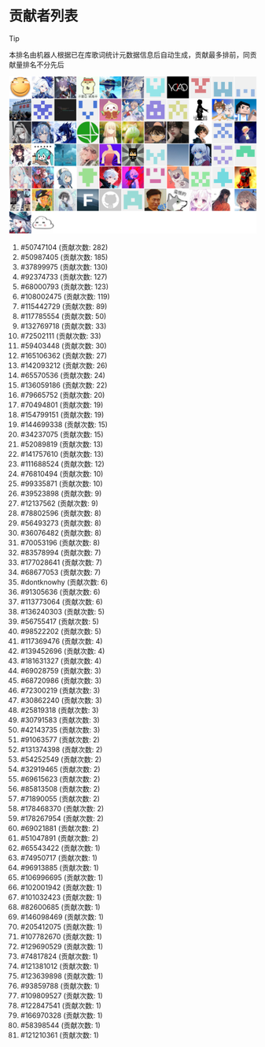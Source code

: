 # 贡献者列表

> [!TIP]
> 本排名由机器人根据已在库歌词统计元数据信息后自动生成，贡献最多排前，同贡献量排名不分先后

![贡献者头像画廊](./CONTRIBUTORS.svg)

1. #50747104 (贡献次数: 282)
2. #50987405 (贡献次数: 185)
3. #37899975 (贡献次数: 130)
4. #92374733 (贡献次数: 127)
5. #68000793 (贡献次数: 123)
6. #108002475 (贡献次数: 119)
7. #115442729 (贡献次数: 89)
8. #117785554 (贡献次数: 50)
9. #132769718 (贡献次数: 33)
10. #72502111 (贡献次数: 33)
11. #59403448 (贡献次数: 30)
12. #165106362 (贡献次数: 27)
13. #142093212 (贡献次数: 26)
14. #65570536 (贡献次数: 24)
15. #136059186 (贡献次数: 22)
16. #79665752 (贡献次数: 20)
17. #70494801 (贡献次数: 19)
18. #154799151 (贡献次数: 19)
19. #144699338 (贡献次数: 15)
20. #34237075 (贡献次数: 15)
21. #52089819 (贡献次数: 13)
22. #141757610 (贡献次数: 13)
23. #111688524 (贡献次数: 12)
24. #76810494 (贡献次数: 10)
25. #99335871 (贡献次数: 10)
26. #39523898 (贡献次数: 9)
27. #12137562 (贡献次数: 9)
28. #78802596 (贡献次数: 8)
29. #56493273 (贡献次数: 8)
30. #36076482 (贡献次数: 8)
31. #70053196 (贡献次数: 8)
32. #83578994 (贡献次数: 7)
33. #177028641 (贡献次数: 7)
34. #68677053 (贡献次数: 7)
35. #dontknowhy (贡献次数: 6)
36. #91305636 (贡献次数: 6)
37. #113773064 (贡献次数: 6)
38. #136240303 (贡献次数: 5)
39. #56755417 (贡献次数: 5)
40. #98522202 (贡献次数: 5)
41. #117369476 (贡献次数: 4)
42. #139452696 (贡献次数: 4)
43. #181631327 (贡献次数: 4)
44. #69028759 (贡献次数: 3)
45. #68720986 (贡献次数: 3)
46. #72300219 (贡献次数: 3)
47. #30862240 (贡献次数: 3)
48. #25819318 (贡献次数: 3)
49. #30791583 (贡献次数: 3)
50. #42143735 (贡献次数: 3)
51. #91063577 (贡献次数: 2)
52. #131374398 (贡献次数: 2)
53. #54252549 (贡献次数: 2)
54. #32919465 (贡献次数: 2)
55. #69615623 (贡献次数: 2)
56. #85813508 (贡献次数: 2)
57. #71890055 (贡献次数: 2)
58. #178468370 (贡献次数: 2)
59. #178267954 (贡献次数: 2)
60. #69021881 (贡献次数: 2)
61. #51047891 (贡献次数: 2)
62. #65543422 (贡献次数: 1)
63. #74950717 (贡献次数: 1)
64. #96913885 (贡献次数: 1)
65. #106996695 (贡献次数: 1)
66. #102001942 (贡献次数: 1)
67. #101032423 (贡献次数: 1)
68. #82600685 (贡献次数: 1)
69. #146098469 (贡献次数: 1)
70. #205412075 (贡献次数: 1)
71. #107782670 (贡献次数: 1)
72. #129690529 (贡献次数: 1)
73. #74817824 (贡献次数: 1)
74. #121381012 (贡献次数: 1)
75. #123639898 (贡献次数: 1)
76. #93859788 (贡献次数: 1)
77. #109809527 (贡献次数: 1)
78. #122847541 (贡献次数: 1)
79. #166970328 (贡献次数: 1)
80. #58398544 (贡献次数: 1)
81. #121210361 (贡献次数: 1)
